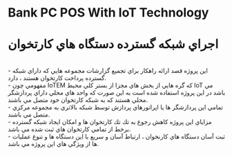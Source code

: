 # Bank PC POS With IoT Technology
# اجراي شبكه گسترده دستگاه هاي كارتخوان
<br>
- اين پروژه قصد ارائه راهكار براي تجميع گزارشات مجموعه هايي كه داراي شبكه گسترده پرداخت كارتخوان هستند ، دارد. <br>
- مفهومي چون IoTEM كه گره هايي از بخش هاي مجزا از بستر كلي محيط IoT مي باشد در اين پروژه استفاده شده است به اين صورت كه واحد هاي محلي داراي پردازشگر محلي هستند كه به شبكه كارتخوان خود متصل مي باشند. <br>
- تمامي اين پردازشگر ها يا اپراتورهاي پردازش توسط شبكه بالاتري به مجموعه مركزي متصل مي باشند. <br>
- مزاياي اين پروژه كاهش رجوع به تك تك كارتخوان ها و امكان ايجاد شبكه گسترده برخط از تمامي كارتخوان هاي ثبت شده مي باشد. <br>
- ثبت آسان دستگاه هاي كارنخوان ، ارتباط آسان و سريع با اين دستگاه ها و تنوع عمليات ها از ويژگي هاي اين پروژه مي باشد. <br>
